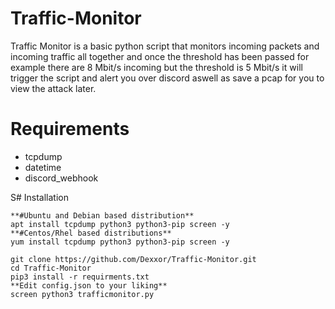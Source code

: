   # Traffic-Monitor

  Traffic Monitor is a basic python script that monitors incoming packets and incoming traffic all together and once the threshold has been passed for example there are 8 Mbit/s     incoming but the threshold is 5 Mbit/s it will trigger the script and alert you over discord aswell as save a pcap for you to view the attack later.

  # Requirements
  * tcpdump
  * datetime
  * discord_webhook

  S# Installation

    **#Ubuntu and Debian based distribution**
    apt install tcpdump python3 python3-pip screen -y
    **#Centos/Rhel based distributions**
    yum install tcpdump python3 python3-pip screen -y
  
    git clone https://github.com/Dexxor/Traffic-Monitor.git
    cd Traffic-Monitor
    pip3 install -r requirments.txt
    **Edit config.json to your liking**
    screen python3 trafficmonitor.py
